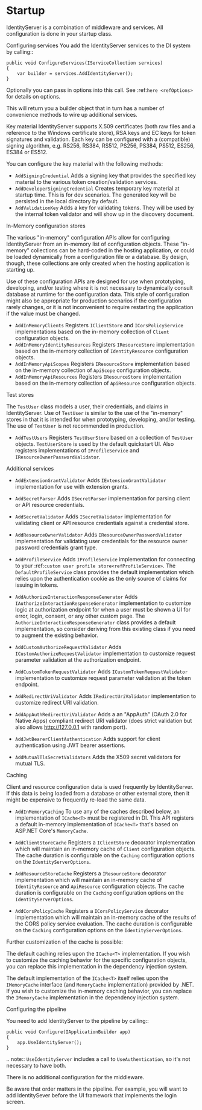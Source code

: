 Startup
=======

IdentityServer is a combination of middleware and services.
All configuration is done in your startup class.

Configuring services
You add the IdentityServer services to the DI system by calling::

    public void ConfigureServices(IServiceCollection services)
    {
        var builder = services.AddIdentityServer();
    }

Optionally you can pass in options into this call. See :ref:`here <refOptions>` for details on options.

This will return you a builder object that in turn has a number of convenience methods to wire up additional services.

Key material
IdentityServer supports X.509 certificates (both raw files and a reference to the Windows certificate store), 
RSA keys and EC keys for token signatures and validation. Each key can be configured with a (compatible) signing algorithm, 
e.g. RS256, RS384, RS512, PS256, PS384, PS512, ES256, ES384 or ES512.

You can configure the key material with the following methods:

* ``AddSigningCredential``
    Adds a signing key that provides the specified key material to the various token creation/validation services.
* ``AddDeveloperSigningCredential``
    Creates temporary key material at startup time. This is for dev scenarios. The generated key will be persisted in the local directory by default.
* ``AddValidationKey``
    Adds a key for validating tokens. They will be used by the internal token validator and will show up in the discovery document.

In-Memory configuration stores

The various "in-memory" configuration APIs allow for configuring IdentityServer from an in-memory list of configuration objects.
These "in-memory" collections can be hard-coded in the hosting application, or could be loaded dynamically from a configuration file or a database.
By design, though, these collections are only created when the hosting application is starting up.

Use of these configuration APIs are designed for use when prototyping, developing, and/or testing where it is not necessary to dynamically consult database at runtime for the configuration data.
This style of configuration might also be appropriate for production scenarios if the configuration rarely changes, or it is not inconvenient to require restarting the application if the value must be changed.

* ``AddInMemoryClients``
    Registers ``IClientStore`` and ``ICorsPolicyService`` implementations based on the in-memory collection of ``Client`` configuration objects.
* ``AddInMemoryIdentityResources``
    Registers ``IResourceStore`` implementation based on the in-memory collection of ``IdentityResource`` configuration objects.
* ``AddInMemoryApiScopes``
    Registers ``IResourceStore`` implementation based on the in-memory collection of ``ApiScope`` configuration objects.
* ``AddInMemoryApiResources``
    Registers ``IResourceStore`` implementation based on the in-memory collection of ``ApiResource`` configuration objects.

Test stores

The ``TestUser`` class models a user, their credentials, and claims in IdentityServer. 
Use of ``TestUser`` is similar to the use of the "in-memory" stores in that it is intended for when prototyping, developing, and/or testing.
The use of ``TestUser`` is not recommended in production.

* ``AddTestUsers``
    Registers ``TestUserStore`` based on a collection of ``TestUser`` objects.
    ``TestUserStore`` is used by the default quickstart UI.
    Also registers implementations of ``IProfileService`` and ``IResourceOwnerPasswordValidator``.

Additional services

* ``AddExtensionGrantValidator``
    Adds ``IExtensionGrantValidator`` implementation for use with extension grants.

* ``AddSecretParser``
    Adds ``ISecretParser`` implementation for parsing client or API resource credentials.

* ``AddSecretValidator``
    Adds ``ISecretValidator`` implementation for validating client or API resource credentials against a credential store.

* ``AddResourceOwnerValidator``
    Adds ``IResourceOwnerPasswordValidator`` implementation for validating user credentials for the resource owner password credentials grant type.

* ``AddProfileService``
    Adds ``IProfileService`` implementation for connecting to your :ref:`custom user profile store<refProfileService>`.
    The ``DefaultProfileService`` class provides the default implementation which relies upon the authentication cookie as the only source of claims for issuing in tokens.

* ``AddAuthorizeInteractionResponseGenerator``
    Adds ``IAuthorizeInteractionResponseGenerator`` implementation to customize logic at authorization endpoint for when a user must be shown a UI for error, login, consent, or any other custom page.
    The ``AuthorizeInteractionResponseGenerator`` class provides a default implementation, so consider deriving from this existing class if you need to augment the existing behavior.

* ``AddCustomAuthorizeRequestValidator``
    Adds ``ICustomAuthorizeRequestValidator`` implementation to customize request parameter validation at the authorization endpoint.

* ``AddCustomTokenRequestValidator``
    Adds ``ICustomTokenRequestValidator`` implementation to customize request parameter validation at the token endpoint.

* ``AddRedirectUriValidator``
    Adds ``IRedirectUriValidator`` implementation to customize redirect URI validation.

* ``AddAppAuthRedirectUriValidator``
    Adds a an "AppAuth" (OAuth 2.0 for Native Apps) compliant redirect URI validator (does strict validation but also allows http://127.0.0.1 with random port).

* ``AddJwtBearerClientAuthentication``
    Adds support for client authentication using JWT bearer assertions.

* ``AddMutualTlsSecretValidators``
    Adds the X509 secret validators for mutual TLS.

Caching

Client and resource configuration data is used frequently by IdentityServer.
If this data is being loaded from a database or other external store, then it might be expensive to frequently re-load the same data.

* ``AddInMemoryCaching``
    To use any of the caches described below, an implementation of ``ICache<T>`` must be registered in DI.
    This API registers a default in-memory implementation of ``ICache<T>`` that's based on ASP.NET Core's ``MemoryCache``.

* ``AddClientStoreCache``
    Registers a ``IClientStore`` decorator implementation which will maintain an in-memory cache of ``Client`` configuration objects.
    The cache duration is configurable on the ``Caching`` configuration options on the ``IdentityServerOptions``.

* ``AddResourceStoreCache``
    Registers a ``IResourceStore`` decorator implementation which will maintain an in-memory cache of ``IdentityResource`` and ``ApiResource`` configuration objects.
    The cache duration is configurable on the ``Caching`` configuration options on the ``IdentityServerOptions``.

* ``AddCorsPolicyCache``
    Registers a ``ICorsPolicyService`` decorator implementation which will maintain an in-memory cache of the results of the CORS policy service evaluation.
    The cache duration is configurable on the ``Caching`` configuration options on the ``IdentityServerOptions``.

Further customization of the cache is possible:

The default caching relies upon the ``ICache<T>`` implementation.
If you wish to customize the caching behavior for the specific configuration objects, you can replace this implementation in the dependency injection system.

The default implementation of the ``ICache<T>`` itself relies upon the ``IMemoryCache`` interface (and ``MemoryCache`` implementation) provided by .NET.
If you wish to customize the in-memory caching behavior, you can replace the ``IMemoryCache`` implementation in the dependency injection system.

Configuring the pipeline

You need to add IdentityServer to the pipeline by calling::

    public void Configure(IApplicationBuilder app)
    {
        app.UseIdentityServer();
    }

.. note:: ``UseIdentityServer`` includes a call to ``UseAuthentication``, so it's not necessary to have both.

There is no additional configuration for the middleware.

Be aware that order matters in the pipeline. 
For example, you will want to add IdentitySever before the UI framework that implements the login screen.
